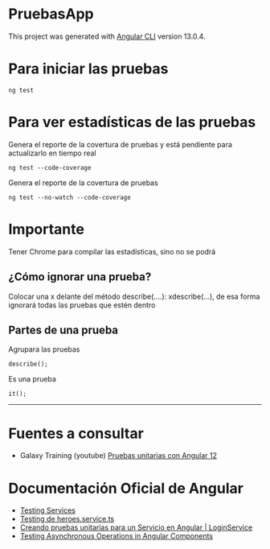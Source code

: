 # PruebasApp

This project was generated with [Angular CLI](https://github.com/angular/angular-cli) version 13.0.4.

# Para iniciar las pruebas
```
ng test
```

# Para ver estadísticas de las pruebas

Genera el reporte de la covertura de pruebas y está pendiente para actualizarlo en tiempo real
```
ng test --code-coverage
```

Genera el reporte de la covertura de pruebas
```
ng test --no-watch --code-coverage
```

# Importante
Tener Chrome para compilar las estadísticas, sino no se podrá

## ¿Cómo ignorar una prueba?
Colocar una x delante del método describe(....): xdescribe(...), de esa forma ignorará todas las pruebas
que estén dentro


## Partes de una prueba
Agrupara las pruebas
```
describe();
```

Es una prueba
```
it();
```

--- 

# Fuentes a consultar
- Galaxy Training (youtube) [Pruebas unitarias con Angular 12](https://www.youtube.com/watch?v=tiIqfNVvsHc)

# Documentación Oficial de Angular
- [Testing Services](https://angular.io/guide/testing-services)
- [Testing de heroes.service.ts](https://stackblitz.com/run?file=src%2Fapp%2Fheroes%2Fheroes.service.ts)
- [Creando pruebas unitarias para un Servicio en Angular | LoginService](https://medium.com/boolean-chile/creando-pruebas-unitarias-para-un-servicio-en-angular-807732534d78)
- [Testing Asynchronous Operations in Angular Components](https://medium.com/@menloinnovations/testing-asynchronous-operations-in-angular-components-45d1ebad3864)